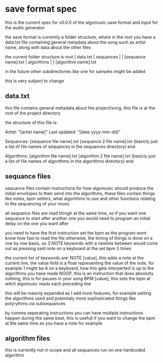 # save format spec
this is the current spec for v0.0.0 of the algomusic save format and input for the audio generator

the save format is currently a folder structure, where in the root you have a data.txt file containing general metadata about the song such as artist name, along with data about the other files

the current folder structure is
root
| data.txt
| sequances
| | [sequance name].txt
| algorithms
| | [algorithm name].txt

in the future other subdirectories like one for samples might be added

this is very subject to change

## data.txt
this file contains general metadata about the project/song, this file is at the root of the project directory

the structure of this file is:

Artist: "[artist name]"
Last updated: "[date yyyy-mm-dd]"

Sequances:
[sequance file name].txt
[sequance 2 file name].txt
(basicly just a list of file names of sequances in the sequances directory)
end

Algorithms:
[algorithm file name].txt
[algorithm 2 file name].txt
(basicly just a list of file names of algorithms in the algorithms directory)
end

## sequance files
sequance files contain instructions for how algomusic should produce the initial envolopes to then send into the algorithms, these files contain things like notes, bpm setters, what algorithms to use and other functions relating to the sequancing of your music

all sequance files are read throgh at the same time, so if you want one sequance to start after another one you would need to program an initial delay on the one you want after

you need to have the first instruction set the bpm as the program wont know how fast to read the file otherwise, the timing of things is done on a row by row basis, so 3 NOTE keywords with a newline between would come out as pressing said note on a keyboard at the set bpm 3 times

the current list of keywords are:
NOTE [value], this adds a note at the current line, the value feild is a float representing the value of the note, for example 1 might be A on a keyboard, how this gets interperted is up to the algorithms you have made
NOOP, this is an instruction that does absolutly nothing, this is for pauses in your song
BPM [value], this sets the bpm at witch algomusic reads each preceding line

this will be masivly expanded as I add more features, for example setting the algorithms used and potentialy more sophisticated things like polyrythms via subsequances

by comma seperating instructions you can have multiple instructions happen during the same beat, this is usefull if you want to change the bpm at the same time as you have a note for example

## algorithm files
this is currently not in scope and all sequances run on one hardcoded algorithm
